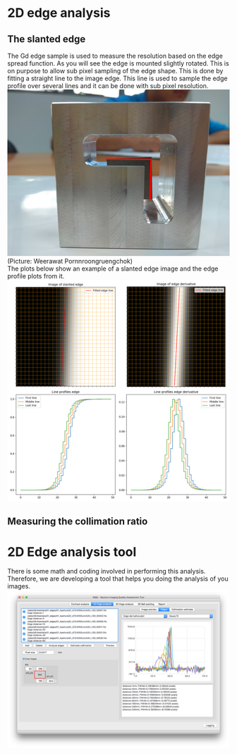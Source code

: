 # 2D edge analysis
## The slanted edge
The Gd edge sample is used to measure the resolution based on the edge spread function. As you will see the edge is mounted slightly rotated. This is on purpose to allow sub pixel sampling of the edge shape. This is done by fitting a straight line to the image edge. This line is used to sample the edge profile over several lines and it can be done with sub pixel resolution. 
![](figures/niqaFigures/SlantedEdgeSample.png)(Picture: Weerawat Pornnroongruengchok)<br />
The plots below show an example of a slanted edge image and the edge profile plots from it. 
![](figures/niqaFigures/edgedemo.png)

## Measuring the collimation ratio

# 2D Edge analysis tool
There is some math and coding involved in performing this analysis. Therefore, we are developing a tool that helps you doing the analysis of you images.
![](figures/niqaScreenShots/edge2dScreen.png)

